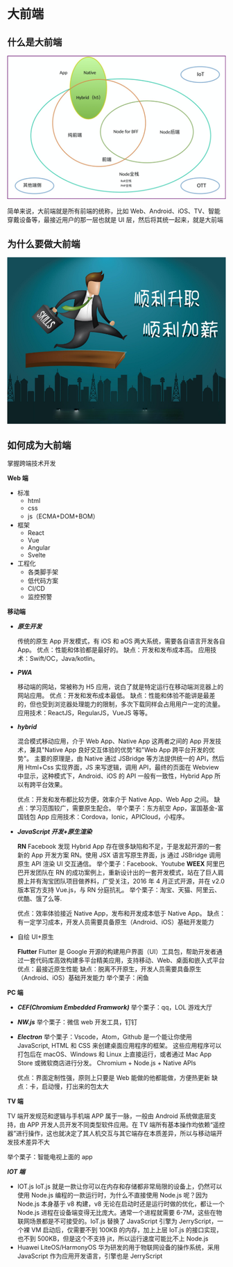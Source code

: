 # 大前端

## 什么是大前端

![](./assets/intro.png)

简单来说，大前端就是所有前端的统称，比如 Web、Android、iOS、TV、智能穿戴设备等，最接近用户的那一层也就是 UI 层，然后将其统一起来，就是大前端

## 为什么要做大前端

![](./assets/promotion.png)

## 如何成为大前端

掌握跨端技术开发

**Web 端**

- 标准
  - html
  - css
  - js（ECMA+DOM+BOM）
- 框架
  - React
  - Vue
  - Angular
  - Svelte
- 工程化
  - 各类脚手架
  - 低代码方案
  - CI/CD
  - 监控预警

**移动端**

- **_原生开发_**

  传统的原生 App 开发模式，有 iOS 和 aOS 两大系统，需要各自语言开发各自 App。
  优点：性能和体验都是最好的。
  缺点：开发和发布成本高。
  应用技术：Swift/OC，Java/kotlin。

- **_PWA_**

  移动端的网站，常被称为 H5 应用，说白了就是特定运行在移动端浏览器上的网站应用。
  优点：开发和发布成本最低。
  缺点：性能和体验不能讲是最差的，但也受到浏览器处理能力的限制，多次下载同样会占用用户一定的流量。
  应用技术：ReactJS，RegularJS，VueJS 等等。

- **_hybrid_**

  混合模式移动应用，介于 Web App、Native App 这两者之间的 App 开发技术，兼具"Native App 良好交互体验的优势"和"Web App 跨平台开发的优势"。
  主要的原理是，由 Native 通过 JSBridge 等方法提供统一的 API，然后用 Html+Css 实现界面，JS 来写逻辑，调用 API，最终的页面在 Webview 中显示，这种模式下，Android、iOS 的 API 一般有一致性，Hybrid App 所以有跨平台效果。

  优点：开发和发布都比较方便，效率介于 Native App、Web App 之间。
  缺点：学习范围较广，需要原生配合。
  举个栗子：东方航空 App，富国基金-富国钱包 App
  应用技术：Cordova，Ionic，APICloud，小程序。

- **_JavaScript 开发+原生渲染_**

  **RN**
  Facebook 发现 Hybrid App 存在很多缺陷和不足，于是发起开源的一套新的 App 开发方案 RN。使用 JSX 语言写原生界面，js 通过 JSBridge 调用原生 API 渲染 UI 交互通信。
  举个栗子：Facebook、Youtube
  **WEEX**
  阿里巴巴开发团队在 RN 的成功案例上，重新设计出的一套开发模式，站在了巨人肩膀上并有淘宝团队项目做养料，广受关注，2016 年 4 月正式开源，并在 v2.0 版本官方支持 Vue.js，与 RN 分庭抗礼。
  举个栗子：淘宝、天猫、阿里云、优酷、饿了么等.

  优点：效率体验接近 Native App，发布和开发成本低于 Native App。
  缺点：有一定学习成本，开发人员需要具备原生（Android、iOS）基础开发能力

- 自绘 UI+原生

  **Flutter**
  Flutter 是 Google 开源的构建用户界面（UI）工具包，帮助开发者通过一套代码库高效构建多平台精美应用，支持移动、Web、桌面和嵌入式平台
  优点：最接近原生性能
  缺点：脱离不开原生，开发人员需要具备原生（Android、iOS）基础开发能力
  举个栗子：闲鱼

**PC 端**

- **_CEF(Chromium Embedded Framwork)_**
  举个栗子：qq，LOL 游戏大厅
- **_NW.js_**
  举个栗子：微信 web 开发工具，钉钉
- **_Electron_**
  举个栗子：Vscode，Atom，Github
  是一个能让你使用 JavaScript, HTML 和 CSS 来创建桌面应用程序的框架。 这些应用程序可以打包后在 macOS、Windows 和 Linux 上直接运行，或者通过 Mac App Store 或微软商店进行分发。
  Chromium + Node.js + Native APIs

  优点：界面定制性强，原则上只要是 Web 能做的他都能做，方便热更新
  缺点：卡，启动慢，打出来的包太大

**TV 端**

TV 端开发规范和逻辑与手机端 APP 属于一脉，一般由 Android 系统做底层支持，由 APP 开发人员开发不同类型软件应用。在 TV 端所有基本操作均依赖“遥控器”进行操作，这也就决定了其人机交互与其它端存在本质差异，所以与移动端开发技术差异不大

举个栗子：智能电视上面的 app

**_IOT 端_**

- IOT.js
  IoT.js 就是一款让你可以在内存和存储都非常局限的设备上，仍然可以使用 Node.js 编程的一款运行时，为什么不直接使用 Node.js 呢？因为 Node.js 本身基于 v8 构建，v8 无论在启动时还是运行时做的优化，都让一个 Node.js 进程在设备端变得无比庞大。通常一个进程就需要 6-7M，这些在物联网场景都是不可接受的。IoT.js 替换了 JavaScript 引擎为 JerryScript，一个裸 VM 启动后，仅需要不到 100KB 的内存，加上上层 IoT.js 的接口实现，也不到 500KB，但是这个不支持 jit，所以运行速度可能比不上 Node.js
- Huawei LiteOS/HarmonyOS
  华为研发的用于物联网设备的操作系统，采用 JavaScript 作为应用开发语言，引擎也是 JerryScript
